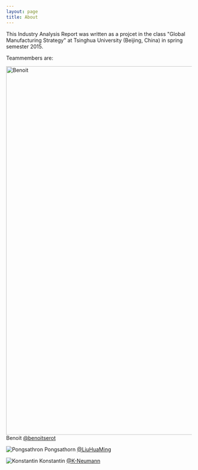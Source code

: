 ```yaml
---
layout: page
title: About
---
```


This Industry Analysis Report was written as a projcet in the class "Global Manufacturing Strategy" at Tsinghua University (Beijing, China) in spring semester 2015.

Teammembers are:

<img src="../images/Benoit.JPG" alt="Benoit" align="middle" width="750" height="1000"> Benoit <a href="https://github.com/benoitserot" class="user-mention">@benoitserot</a>

<img class="resize" src="../images/Pongsathorn.JPG" alt="Pongsathron"> Pongsathorn <a href="https://github.com/LiuHuaMing" class="user-mention">@LiuHuaMing</a>

<img src="../images/Konstantin.JPG" alt="Konstantin"> Konstantin <a href="https://github.com/K-Neumann" class="user-mention">@K-Neumann</a>
